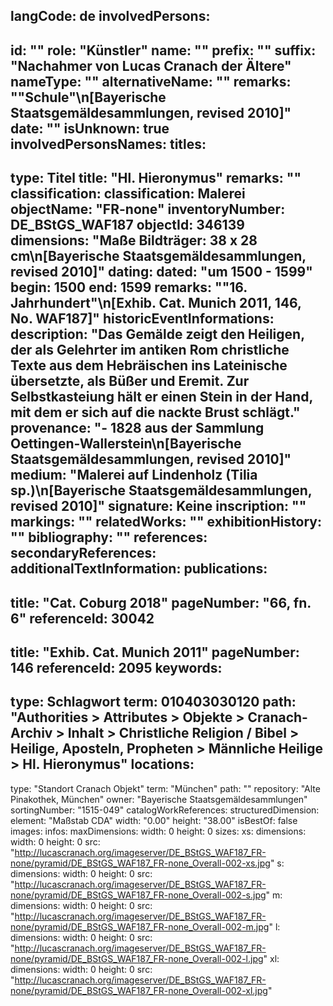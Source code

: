 langCode: de
involvedPersons: 
 - 
   id: ""
  role: "Künstler"
  name: ""
  prefix: ""
  suffix: "Nachahmer von Lucas Cranach der Ältere"
  nameType: ""
  alternativeName: ""
  remarks: "\"Schule\"\n[Bayerische Staatsgemäldesammlungen, revised 2010]"
  date: ""
  isUnknown: true
involvedPersonsNames: 
titles: 
 - 
   type: Titel
  title: "Hl. Hieronymus"
  remarks: ""
classification: 
 classification: Malerei
objectName: "FR-none"
inventoryNumber: DE_BStGS_WAF187
objectId: 346139
dimensions: "Maße Bildträger: 38 x 28 cm\n[Bayerische Staatsgemäldesammlungen, revised 2010]"
dating: 
 dated: "um 1500 - 1599"
 begin: 1500
 end: 1599
 remarks: "\"16. Jahrhundert\"\n[Exhib. Cat. Munich 2011, 146, No. WAF187]"
 historicEventInformations: 
description: "Das Gemälde zeigt den Heiligen, der als Gelehrter im antiken Rom christliche Texte aus dem Hebräischen ins Lateinische übersetzte, als Büßer und Eremit. Zur Selbstkasteiung hält er einen Stein in der Hand, mit dem er sich auf die nackte Brust schlägt."
provenance: "- 1828 aus der Sammlung Oettingen-Wallerstein\n[Bayerische Staatsgemäldesammlungen, revised 2010]"
medium: "Malerei auf Lindenholz (Tilia sp.)\n[Bayerische Staatsgemäldesammlungen, revised 2010]"
signature: Keine
inscription: ""
markings: ""
relatedWorks: ""
exhibitionHistory: ""
bibliography: ""
references: 
secondaryReferences: 
additionalTextInformation: 
publications: 
 - 
   title: "Cat. Coburg 2018"
  pageNumber: "66, fn. 6"
  referenceId: 30042
 - 
   title: "Exhib. Cat. Munich 2011"
  pageNumber: 146
  referenceId: 2095
keywords: 
 - 
   type: Schlagwort
  term: 010403030120
  path: "Authorities > Attributes > Objekte > Cranach-Archiv > Inhalt > Christliche Religion / Bibel > Heilige, Aposteln, Propheten > Männliche Heilige > Hl. Hieronymus"
locations: 
 - 
   type: "Standort Cranach Objekt"
  term: "München"
  path: ""
repository: "Alte Pinakothek, München"
owner: "Bayerische Staatsgemäldesammlungen"
sortingNumber: "1515-049"
catalogWorkReferences: 
structuredDimension: 
 element: "Maßstab CDA"
 width: "0.00"
 height: "38.00"
isBestOf: false
images: 
 infos: 
  maxDimensions: 
   width: 0
   height: 0
 sizes: 
  xs: 
   dimensions: 
    width: 0
    height: 0
   src: "http://lucascranach.org/imageserver/DE_BStGS_WAF187_FR-none/pyramid/DE_BStGS_WAF187_FR-none_Overall-002-xs.jpg"
  s: 
   dimensions: 
    width: 0
    height: 0
   src: "http://lucascranach.org/imageserver/DE_BStGS_WAF187_FR-none/pyramid/DE_BStGS_WAF187_FR-none_Overall-002-s.jpg"
  m: 
   dimensions: 
    width: 0
    height: 0
   src: "http://lucascranach.org/imageserver/DE_BStGS_WAF187_FR-none/pyramid/DE_BStGS_WAF187_FR-none_Overall-002-m.jpg"
  l: 
   dimensions: 
    width: 0
    height: 0
   src: "http://lucascranach.org/imageserver/DE_BStGS_WAF187_FR-none/pyramid/DE_BStGS_WAF187_FR-none_Overall-002-l.jpg"
  xl: 
   dimensions: 
    width: 0
    height: 0
   src: "http://lucascranach.org/imageserver/DE_BStGS_WAF187_FR-none/pyramid/DE_BStGS_WAF187_FR-none_Overall-002-xl.jpg"